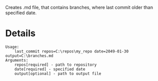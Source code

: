 Creates .md file, that contains branches, where last commit older than specified date.

# Details
```
Usage:
    last_commit repos=C:\repos\my_repo date=2049-01-30 output=C:\branches.md
Arguments:
    repos[required] - path to repository
    date[required] - specified date
    output[optional] - path to output file
```
